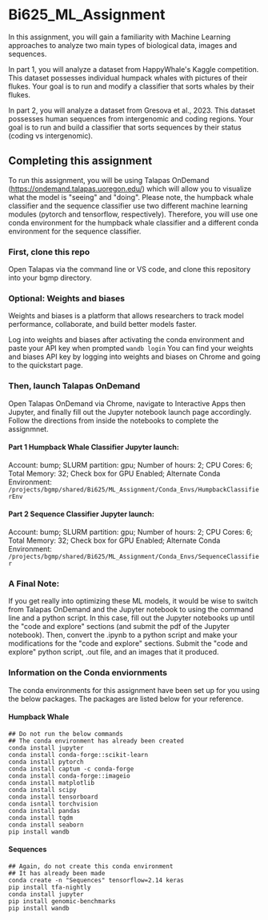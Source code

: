 # Bi625_ML_Assignment

In this assignment, you will gain a familiarity with Machine Learning approaches to analyze two main types of biological data, images and sequences. 

In part 1, you will analyze a dataset from HappyWhale's Kaggle competition. This dataset possesses individual humpack whales with pictures of their flukes. Your goal is to run and modify a classifier that sorts whales by their flukes. 

In part 2, you will analyze a dataset from Gresova et al., 2023. This dataset possesses human sequences from intergenomic and coding regions. Your goal is to run and build a classifier that sorts sequences by their status (coding vs intergenomic).

## Completing this assignment

To run this assignment, you will be using Talapas OnDemand (https://ondemand.talapas.uoregon.edu/) which will allow you to visualize what the model is "seeing" and "doing". Please note, the humpback whale classifier and the sequence classifier use two different machine learning modules (pytorch and tensorflow, respectively). Therefore, you will use one conda environment for the humpback whale classifier and a different conda environment for the sequence classifier. 

### First, clone this repo
Open Talapas via the command line or VS code, and clone this repository into your bgmp directory.

### Optional: Weights and biases
Weights and biases is a platform that allows researchers to track model performance, collaborate, and build better models faster. 

Log into weights and biases after activating the conda environment and paste your API key when prompted
```wandb login```
You can find your weights and biases API key by logging into weights and biases on Chrome and going to the quickstart page.

### Then, launch Talapas OnDemand
Open Talapas OnDemand via Chrome, navigate to Interactive Apps then Jupyter, and finally fill out the Jupyter notebook launch page accordingly. Follow the directions from inside the notebooks to complete the assignmnet. 

#### Part 1 Humpback Whale Classifier Jupyter launch:
Account: bump; SLURM partition: gpu; Number of hours: 2; CPU Cores: 6; Total Memory: 32; Check box for GPU Enabled; Alternate Conda Environment: ```/projects/bgmp/shared/Bi625/ML_Assignment/Conda_Envs/HumpbackClassifierEnv```

#### Part 2 Sequence Classifier Jupyter launch:
Account: bump; SLURM partition: gpu; Number of hours: 2; CPU Cores: 6; Total Memory: 32; Check box for GPU Enabled; Alternate Conda Environment: ```/projects/bgmp/shared/Bi625/ML_Assignment/Conda_Envs/SequenceClassifier```

### A Final Note:
If you get really into optimizing these ML models, it would be wise to switch from Talapas OnDemand and the Jupyter notebook to using the command line and a python script. In this case, fill out the Jupyter notebooks up until the "code and explore" sections (and submit the pdf of the Jupyter notebook). Then, convert the .ipynb to a python script and make your modifications for the "code and explore" sections. Submit the "code and explore" python script, .out file, and an images that it produced.

### Information on the Conda enviornments
The conda environments for this assignment have been set up for you using the below packages. The packages are listed below for your reference.

#### Humpback Whale 
```
## Do not run the below commands
## The conda environment has already been created
conda install jupyter
conda install conda-forge::scikit-learn
conda install pytorch
conda install captum -c conda-forge
conda install conda-forge::imageio
conda install matplotlib
conda install scipy
conda install tensorboard
conda isntall torchvision
conda install pandas
conda install tqdm
conda install seaborn
pip install wandb
```

#### Sequences 

```
## Again, do not create this conda environment
## It has already been made
conda create -n "Sequences" tensorflow=2.14 keras
pip install tfa-nightly
conda install jupyter
pip install genomic-benchmarks
pip install wandb
